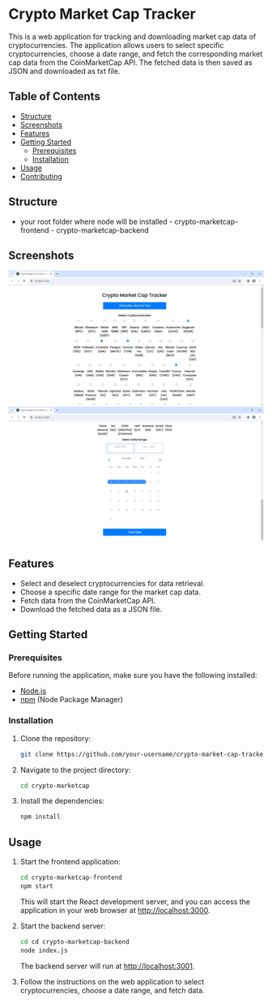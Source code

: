 # Crypto Market Cap Tracker

This is a web application for tracking and downloading market cap data of cryptocurrencies. The application allows users to select specific cryptocurrencies, choose a date range, and fetch the corresponding market cap data from the CoinMarketCap API. The fetched data is then saved as JSON and downloaded as txt file.


## Table of Contents

- [Structure](#structure)
- [Screenshots](#screenshots)
- [Features](#features)
- [Getting Started](#getting-started)
  - [Prerequisites](#prerequisites)
  - [Installation](#installation)
- [Usage](#usage)
- [Contributing](#contributing)


## Structure
- your root folder where node will be installed
        - crypto-marketcap-frontend
        - crypto-marketcap-backend
## Screenshots
![Screenshot 1](./crypto-marketcap-frontend/image1.png)
![Screenshot 2](./crypto-marketcap-frontend/image2.png)

## Features

- Select and deselect cryptocurrencies for data retrieval.
- Choose a specific date range for the market cap data.
- Fetch data from the CoinMarketCap API.
- Download the fetched data as a JSON file.

## Getting Started

### Prerequisites

Before running the application, make sure you have the following installed:

- [Node.js](https://nodejs.org/)
- [npm](https://www.npmjs.com/) (Node Package Manager)

### Installation

1. Clone the repository:

   ```bash
   git clone https://github.com/your-username/crypto-market-cap-tracker.git
   ```

2. Navigate to the project directory:

   ```bash
   cd crypto-marketcap
   ```

3. Install the dependencies:

   ```bash
   npm install
   ```

## Usage

1. Start the frontend application:

   ```bash
   cd crypto-marketcap-frontend
   npm start
   ```

   This will start the React development server, and you can access the application in your web browser at [http://localhost:3000](http://localhost:3000).

2. Start the backend server:

   ```bash
   cd cd crypto-marketcap-backend
   node index.js
   ```

   The backend server will run at [http://localhost:3001](http://localhost:3001).

3. Follow the instructions on the web application to select cryptocurrencies, choose a date range, and fetch data.

